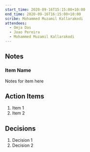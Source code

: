 ```yaml
---
start_time: 2020-09-16T15:15:00+10:00
end_time: 2020-09-16T16:15:00+10:00
scribe: Mohammed Muzamil Kallarakodi
attendees:
  - Omja Das
  - Joao Pereira
  - Mohammed Muzamil Kallarakodi
---
```


## Notes

### Item Name

Notes for item here

## Action Items

1. Item 1
2. Item 2

## Decisions

1. Decision 1
2. Decision 2
